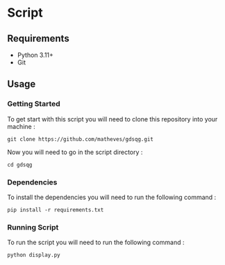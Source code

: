# Script

## Requirements

* Python 3.11+
* Git

## Usage

### Getting Started

To get start with this script you will need to clone this repository into your machine :

```git clone https://github.com/matheves/gdsqg.git```

Now you will need to go in the script directory :

```cd gdsqg```

### Dependencies

To install the dependencies you will need to run the following command :

```pip install -r requirements.txt```

### Running Script

To run the script you will need to run the following command :

```python display.py```
